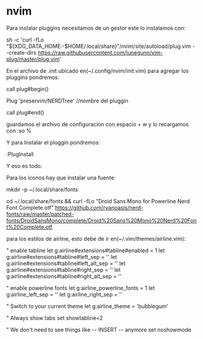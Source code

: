 # nvim

Para instalar pluggins necesitamos de un gestor este lo instalamos con:

sh -c 'curl -fLo "${XDG_DATA_HOME:-$HOME/.local/share}"/nvim/site/autoload/plug.vim --create-dirs
https://raw.githubusercontent.com/junegunn/vim-plug/master/plug.vim'

En el archivo de .init ubicado en(~/.config/nvim/init.vim) para agregar los pluggins pondremos:

call plug#begin()

Plug 'preservim/NERDTree' //nombre del pluggin 

call plug#end()

guardamos el archivo de configuracion con espacio + w y lo recargamos con :so %

Y para Instalar el pluggin pondremos:

:PlugInstall

Y eso es todo.

Para los iconos hay que instalar una fuente:

mkdir -p ~/.local/share/fonts

cd ~/.local/share/fonts && curl -fLo "Droid Sans Mono for Powerline Nerd Font Complete.otf" https://github.com/ryanoasis/nerd-fonts/raw/master/patched-fonts/DroidSansMono/complete/Droid%20Sans%20Mono%20Nerd%20Font%20Complete.otf

para los estilos de airline, esto debe de ir en(~/.vim/themes/airline.vim):

" enable tabline
let g:airline#extensions#tabline#enabled = 1
let g:airline#extensions#tabline#left_sep = ''
let g:airline#extensions#tabline#left_alt_sep = ''
let g:airline#extensions#tabline#right_sep = ''
let g:airline#extensions#tabline#right_alt_sep = ''

" enable powerline fonts
let g:airline_powerline_fonts = 1
let g:airline_left_sep = ''
let g:airline_right_sep = ''

" Switch to your current theme
let g:airline_theme = 'bubblegum'

" Always show tabs
set showtabline=2

" We don't need to see things like -- INSERT -- anymore
set noshowmode
